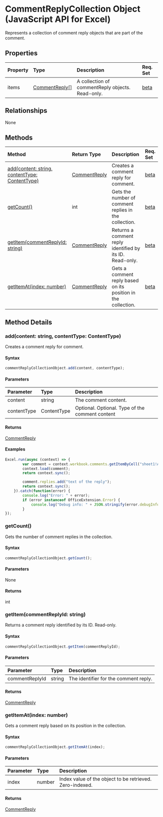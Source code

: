 # CommentReplyCollection Object (JavaScript API for Excel)

Represents a collection of comment reply objects that are part of the comment.

## Properties

| Property	   | Type	|Description| Req. Set|
|:---------------|:--------|:----------|:----|
|items|[CommentReply[]](commentreply.md)|A collection of commentReply objects. Read-only.|[beta](../requirement-sets/excel-api-requirement-sets.md)|

## Relationships
None


## Methods

| Method		   | Return Type	|Description| Req. Set|
|:---------------|:--------|:----------|:----|
|[add(content: string, contentType: ContentType)](#addcontent-string-contenttype-contenttype)|[CommentReply](commentreply.md)|Creates a comment reply for comment.|[beta](../requirement-sets/excel-api-requirement-sets.md)|
|[getCount()](#getcount)|int|Gets the number of comment replies in the collection.|[beta](../requirement-sets/excel-api-requirement-sets.md)|
|[getItem(commentReplyId: string)](#getitemcommentreplyid-string)|[CommentReply](commentreply.md)|Returns a comment reply identified by its ID. Read-only.|[beta](../requirement-sets/excel-api-requirement-sets.md)|
|[getItemAt(index: number)](#getitematindex-number)|[CommentReply](commentreply.md)|Gets a comment reply based on its position in the collection.|[beta](../requirement-sets/excel-api-requirement-sets.md)|

## Method Details


### add(content: string, contentType: ContentType)
Creates a comment reply for comment.

#### Syntax
```js
commentReplyCollectionObject.add(content, contentType);
```

#### Parameters
| Parameter	   | Type	|Description|
|:---------------|:--------|:----------|
|content|string|The comment content.|
|contentType|ContentType|Optional. Optional. Type of the comment content|

#### Returns
[CommentReply](commentreply.md)

#### Examples
```js
Excel.run(async (context) => {
        var comment = context.workbook.comments.getItemByCell("sheet1!A1");
        context.load(comment);
        return context.sync();

        comment.replies.add("text of the reply");
        return context.sync();
    }).catch(function(error) {
		console.log("Error: " + error);
		if (error instanceof OfficeExtension.Error) {
			console.log("Debug info: " + JSON.stringify(error.debugInfo));
		}
});
```
### getCount()
Gets the number of comment replies in the collection.

#### Syntax
```js
commentReplyCollectionObject.getCount();
```

#### Parameters
None

#### Returns
int

### getItem(commentReplyId: string)
Returns a comment reply identified by its ID. Read-only.

#### Syntax
```js
commentReplyCollectionObject.getItem(commentReplyId);
```

#### Parameters
| Parameter	   | Type	|Description|
|:---------------|:--------|:----------|
|commentReplyId|string|The identifier for the comment reply.|

#### Returns
[CommentReply](commentreply.md)

### getItemAt(index: number)
Gets a comment reply based on its position in the collection.

#### Syntax
```js
commentReplyCollectionObject.getItemAt(index);
```

#### Parameters
| Parameter	   | Type	|Description|
|:---------------|:--------|:----------|
|index|number|Index value of the object to be retrieved. Zero-indexed.|

#### Returns
[CommentReply](commentreply.md)
